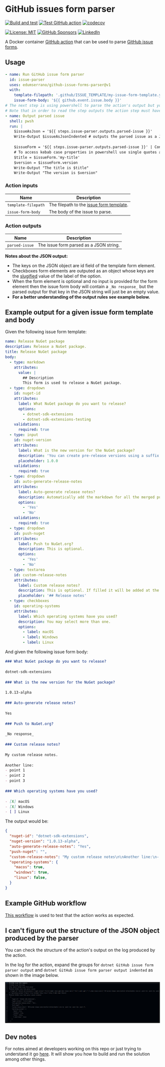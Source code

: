 # GitHub issues form parser

[![Build and test](https://github.com/edumserrano/github-issue-forms-parser/workflows/Build%20and%20test/badge.svg)](https://github.com/edumserrano/github-issue-forms-parser/actions/workflows/build-test.yml)
[![Test GitHub action](https://github.com/edumserrano/github-issue-forms-parser/workflows/Test%20GitHub%20action/badge.svg)](https://github.com/edumserrano/github-issue-forms-parser/actions/workflows/test-action.yml)
[![codecov](https://codecov.io/gh/edumserrano/github-issue-forms-parser/branch/main/graph/badge.svg?token=B9nrGE2Ine)](https://codecov.io/gh/edumserrano/github-issue-forms-parser)

[![License: MIT](https://img.shields.io/badge/License-MIT-blue.svg)](./LICENSE)
[![GitHub Sponsors](https://img.shields.io/github/sponsors/edumserrano)](https://github.com/sponsors/edumserrano)
[![LinkedIn](https://img.shields.io/badge/LinkedIn-Eduardo%20Serrano-blue.svg)](https://www.linkedin.com/in/eduardomserrano/)

A Docker container [GitHub action](https://docs.github.com/en/actions/learn-github-actions/finding-and-customizing-actions) that can be used to parse [GitHub issue forms](https://docs.github.com/en/communities/using-templates-to-encourage-useful-issues-and-pull-requests/syntax-for-githubs-form-schema).

## Usage

```yml
- name: Run GitHub issue form parser
  id: issue-parser
  uses: edumserrano/github-issue-forms-parser@v1
  with:
    template-filepath: '.github/ISSUE_TEMPLATE/my-issue-form-template.yml'
    issue-form-body: '${{ github.event.issue.body }}'
# The next step is using powershell to parse the action's output but you can use whatever you prefer.
# Note that in order to read the step outputs the action step must have an id.
- name: Output parsed issue
  shell: pwsh
  run: |
    $issueAsJson = '${{ steps.issue-parser.outputs.parsed-issue }}'
    Write-Output $issueAsJsonIndented # outputs the parsed issue as a JSON string

    $issueForm = '${{ steps.issue-parser.outputs.parsed-issue }}' | ConvertFrom-Json
    # To access kebab case properties in powershell use single quotes around the property names
    $title = $issueForm.'my-title'
    $version = $issueForm.version
    Write-Output "The title is $title"
    Write-Output "The version is $version"
```

### Action inputs

| Name | Description
| --- | --- |
| `template-filepath` | The filepath to the [issue form template](https://docs.github.com/en/communities/using-templates-to-encourage-useful-issues-and-pull-requests/configuring-issue-templates-for-your-repository#creating-issue-forms). |
| `issue-form-body` | The body of the issue to parse. |

### Action outputs

| Name | Description
| --- | --- |
| `parsed-issue` | The issue form parsed as a JSON string. |

**Notes about the JSON output:**

- The keys on the JSON object are id field of the template form element.
- Checkboxes form elements are outputed as an object whose keys are the [slugified]((https://blog.tersmitten.nl/slugify/)) value of the label of the option.
- When the form element is optional and no input is provided for the form element then the issue form body will contain a `_No response_` but the parsed output for that key in the JSON string will just be an empty value.
- **For a better understanding of the output rules see example below.**

## Example output for a given issue form template and body

Given the following issue form template:

```yml
name: Release NuGet package
description: Release a NuGet package.
title: Release NuGet package
body:
  - type: markdown
    attributes:
      value: |
        ## Description
        This form is used to release a NuGet package.
  - type: dropdown
    id: nuget-id
    attributes:
      label: What NuGet package do you want to release?
      options:
        - dotnet-sdk-extensions
        - dotnet-sdk-extensions-testing
    validations:
      required: true
  - type: input
    id: nuget-version
    attributes:
      label: What is the new version for the NuGet package?
      description: 'You can create pre-release versions using a suffix. For more info see https://docs.microsoft.com/en-us/nuget/concepts/package-versioning.'
      placeholder: 1.0.0
    validations:
      required: true
  - type: dropdown
    id: auto-generate-release-notes
    attributes:
      label: Auto-generate release notes?
      description: Automatically add the markdown for all the merged pull requests from this diff and contributors of this release.
      options:
        - 'Yes'
        - 'No'
    validations:
      required: true
  - type: dropdown
    id: push-nuget
    attributes:
      label: Push to NuGet.org?
      description: This is optional.
      options:
        - 'Yes'
        - 'No'
  - type: textarea
    id: custom-release-notes
    attributes:
      label: Custom release notes?
      description: This is optional. If filled it will be added at the start of the release notes, before the auto generated release notes.
      placeholder: '## Release notes'
  - type: checkboxes
    id: operating-systems
    attributes:
      label: Which operating systems have you used?
      description: You may select more than one.
      options:
        - label: macOS
        - label: Windows
        - label: Linux
```

And given the following issue form body:

```md
### What NuGet package do you want to release?

dotnet-sdk-extensions

### What is the new version for the NuGet package?

1.0.13-alpha

### Auto-generate release notes?

Yes

### Push to NuGet.org?

_No response_

### Custom release notes?

My custom release notes.

Another line:
- point 1
- point 2
- point 3

### Which operating systems have you used?

- [X] macOS
- [X] Windows
- [ ] Linux
```

The output would be:

```json
{
  "nuget-id": "dotnet-sdk-extensions",
  "nuget-version": "1.0.13-alpha",
  "auto-generate-release-notes": "Yes",
  "push-nuget": "",
  "custom-release-notes": "My custom release notes\n\nAnother line:\n- point 1\n- point 2\n- point 3",
  "operating-systems": {
    "macos": true,
    "windows": true,
    "linux": false,
  }
}
```

## Example GitHub workflow

[This workflow](https://github.com/edumserrano/github-issue-forms-parser/blob/main/.github/workflows/test-action.yml) is used to test that the action works as expected.

## I can't figure out the structure of the JSON object produced by the parser

You can check the structure of the action's output on the log produced by the action. 

In the log for the action, expand the groups for `dotnet GitHub issue form parser output` and `dotnet GitHub issue form parser output indented` as shown in the image below.

![debug-output](docs/readme-images/debug-output.png "Debug output")

## Dev notes

For notes aimed at developers working on this repo or just trying to understand it go [here](/docs/dev-notes/README.md). It will show you how to build and run the solution among other things.
